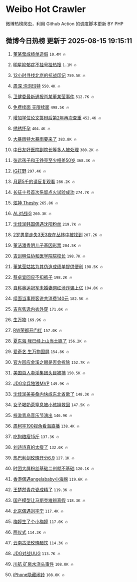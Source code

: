 # Weibo Hot Crawler 



微博热榜爬虫，利用 Github Action 的调度脚本更新 BY PHP 


## 微博今日热榜 更新于 2025-08-15 19:15:11 
1. [董某莹成绩单造假](https://s.weibo.com/weibo?q=%23%E8%91%A3%E6%9F%90%E8%8E%B9%E6%88%90%E7%BB%A9%E5%8D%95%E9%80%A0%E5%81%87%23&t=31&band_rank=1&Refer=top) `10.4M 🔥` 

1. [明星抑郁症不挂号挂热搜](https://s.weibo.com/weibo?q=%E6%98%8E%E6%98%9F%E6%8A%91%E9%83%81%E7%97%87%E4%B8%8D%E6%8C%82%E5%8F%B7%E6%8C%82%E7%83%AD%E6%90%9C&t=31&band_rank=2&Refer=top) `1.1M 🔥` 

1. [12小时寻找北京的抗战印记](https://s.weibo.com/weibo?q=%2312%E5%B0%8F%E6%97%B6%E5%AF%BB%E6%89%BE%E5%8C%97%E4%BA%AC%E7%9A%84%E6%8A%97%E6%88%98%E5%8D%B0%E8%AE%B0%23&t=31&band_rank=3&Refer=top) `759.5K 🔥` 

1. [周深 泡泡玛特](https://s.weibo.com/weibo?q=%E5%91%A8%E6%B7%B1%20%E6%B3%A1%E6%B3%A1%E7%8E%9B%E7%89%B9&t=31&band_rank=4&Refer=top) `550.4K 🔥` 

1. [卫健委最新通报肖某董某莹事件](https://s.weibo.com/weibo?q=%23%E5%8D%AB%E5%81%A5%E5%A7%94%E6%9C%80%E6%96%B0%E9%80%9A%E6%8A%A5%E8%82%96%E6%9F%90%E8%91%A3%E6%9F%90%E8%8E%B9%E4%BA%8B%E4%BB%B6%23&t=31&band_rank=5&Refer=top) `512.7K 🔥` 

1. [免费续面 无限续面](https://s.weibo.com/weibo?q=%E5%85%8D%E8%B4%B9%E7%BB%AD%E9%9D%A2%20%E6%97%A0%E9%99%90%E7%BB%AD%E9%9D%A2&t=31&band_rank=6&Refer=top) `498.5K 🔥` 

1. [增加学位论文答辩后第2年再次查重](https://s.weibo.com/weibo?q=%23%E5%A2%9E%E5%8A%A0%E5%AD%A6%E4%BD%8D%E8%AE%BA%E6%96%87%E7%AD%94%E8%BE%A9%E5%90%8E%E7%AC%AC2%E5%B9%B4%E5%86%8D%E6%AC%A1%E6%9F%A5%E9%87%8D%23&t=31&band_rank=7&Refer=top) `452.4K 🔥` 

1. [绣绣怀孕](https://s.weibo.com/weibo?q=%23%E7%BB%A3%E7%BB%A3%E6%80%80%E5%AD%95%23&t=31&band_rank=8&Refer=top) `404.4K 🔥` 

1. [大暴雨特大暴雨要来了](https://s.weibo.com/weibo?q=%23%E5%A4%A7%E6%9A%B4%E9%9B%A8%E7%89%B9%E5%A4%A7%E6%9A%B4%E9%9B%A8%E8%A6%81%E6%9D%A5%E4%BA%86%23&t=31&band_rank=9&Refer=top) `383.8K 🔥` 

1. [中日友好医院副院长等多人被处理](https://s.weibo.com/weibo?q=%23%E4%B8%AD%E6%97%A5%E5%8F%8B%E5%A5%BD%E5%8C%BB%E9%99%A2%E5%89%AF%E9%99%A2%E9%95%BF%E7%AD%89%E5%A4%9A%E4%BA%BA%E8%A2%AB%E5%A4%84%E7%90%86%23&t=31&band_rank=10&Refer=top) `380.2K 🔥` 

1. [张远孩子和王铮亮至少相差50岁](https://s.weibo.com/weibo?q=%E5%BC%A0%E8%BF%9C%E5%AD%A9%E5%AD%90%E5%92%8C%E7%8E%8B%E9%93%AE%E4%BA%AE%E8%87%B3%E5%B0%91%E7%9B%B8%E5%B7%AE50%E5%B2%81&t=31&band_rank=11&Refer=top) `368.3K 🔥` 

1. [iG打野](https://s.weibo.com/weibo?q=iG%E6%89%93%E9%87%8E&t=31&band_rank=12&Refer=top) `297.4K 🔥` 

1. [月薪5千的请反复观看](https://s.weibo.com/weibo?q=%E6%9C%88%E8%96%AA5%E5%8D%83%E7%9A%84%E8%AF%B7%E5%8F%8D%E5%A4%8D%E8%A7%82%E7%9C%8B&t=31&band_rank=13&Refer=top) `286.2K 🔥` 

1. [长征十号首次系留点火试验成功](https://s.weibo.com/weibo?q=%23%E9%95%BF%E5%BE%81%E5%8D%81%E5%8F%B7%E9%A6%96%E6%AC%A1%E7%B3%BB%E7%95%99%E7%82%B9%E7%81%AB%E8%AF%95%E9%AA%8C%E6%88%90%E5%8A%9F%23&t=31&band_rank=14&Refer=top) `274.7K 🔥` 

1. [炫神 Theshy](https://s.weibo.com/weibo?q=%E7%82%AB%E7%A5%9E%20Theshy&t=31&band_rank=15&Refer=top) `265.8K 🔥` 

1. [AL对战iG](https://s.weibo.com/weibo?q=AL%E5%AF%B9%E6%88%98iG&t=31&band_rank=16&Refer=top) `260.3K 🔥` 

1. [沈佳润韩国偶遇沈阳粉丝](https://s.weibo.com/weibo?q=%E6%B2%88%E4%BD%B3%E6%B6%A6%E9%9F%A9%E5%9B%BD%E5%81%B6%E9%81%87%E6%B2%88%E9%98%B3%E7%B2%89%E4%B8%9D&t=31&band_rank=17&Refer=top) `219.7K 🔥` 

1. [2岁男童走失3天3夜在丛林中被找到](https://s.weibo.com/weibo?q=%232%E5%B2%81%E7%94%B7%E7%AB%A5%E8%B5%B0%E5%A4%B13%E5%A4%A93%E5%A4%9C%E5%9C%A8%E4%B8%9B%E6%9E%97%E4%B8%AD%E8%A2%AB%E6%89%BE%E5%88%B0%23&t=31&band_rank=18&Refer=top) `207.2K 🔥` 

1. [董洁潘粤明儿子基因彩票](https://s.weibo.com/weibo?q=%23%E8%91%A3%E6%B4%81%E6%BD%98%E7%B2%A4%E6%98%8E%E5%84%BF%E5%AD%90%E5%9F%BA%E5%9B%A0%E5%BD%A9%E7%A5%A8%23&t=31&band_rank=19&Refer=top) `204.5K 🔥` 

1. [吉训明任协和医学院院校长](https://s.weibo.com/weibo?q=%23%E5%90%89%E8%AE%AD%E6%98%8E%E4%BB%BB%E5%8D%8F%E5%92%8C%E5%8C%BB%E5%AD%A6%E9%99%A2%E9%99%A2%E6%A0%A1%E9%95%BF%23&t=31&band_rank=20&Refer=top) `198.7K 🔥` 

1. [董某莹姑姑为其伪造成绩单提供便利](https://s.weibo.com/weibo?q=%23%E8%91%A3%E6%9F%90%E8%8E%B9%E5%A7%91%E5%A7%91%E4%B8%BA%E5%85%B6%E4%BC%AA%E9%80%A0%E6%88%90%E7%BB%A9%E5%8D%95%E6%8F%90%E4%BE%9B%E4%BE%BF%E5%88%A9%23&t=31&band_rank=21&Refer=top) `198.5K 🔥` 

1. [蔡卓宜回应不扣裤子](https://s.weibo.com/weibo?q=%E8%94%A1%E5%8D%93%E5%AE%9C%E5%9B%9E%E5%BA%94%E4%B8%8D%E6%89%A3%E8%A3%A4%E5%AD%90&t=31&band_rank=22&Refer=top) `198.2K 🔥` 

1. [自称奥运冠军未婚妻网红涉诈骗上亿](https://s.weibo.com/weibo?q=%23%E8%87%AA%E7%A7%B0%E5%A5%A5%E8%BF%90%E5%86%A0%E5%86%9B%E6%9C%AA%E5%A9%9A%E5%A6%BB%E7%BD%91%E7%BA%A2%E6%B6%89%E8%AF%88%E9%AA%97%E4%B8%8A%E4%BA%BF%23&t=31&band_rank=23&Refer=top) `194.8K 🔥` 

1. [续面当事顾客说共消费140元](https://s.weibo.com/weibo?q=%23%E7%BB%AD%E9%9D%A2%E5%BD%93%E4%BA%8B%E9%A1%BE%E5%AE%A2%E8%AF%B4%E5%85%B1%E6%B6%88%E8%B4%B9140%E5%85%83%23&t=31&band_rank=24&Refer=top) `182.5K 🔥` 

1. [吉克隽逸内衣外穿](https://s.weibo.com/weibo?q=%E5%90%89%E5%85%8B%E9%9A%BD%E9%80%B8%E5%86%85%E8%A1%A3%E5%A4%96%E7%A9%BF&t=31&band_rank=25&Refer=top) `171.6K 🔥` 

1. [生万物](https://s.weibo.com/weibo?q=%E7%94%9F%E4%B8%87%E7%89%A9&t=31&band_rank=26&Refer=top) `169.9K 🔥` 

1. [RW荣都开门红](https://s.weibo.com/weibo?q=%23RW%E8%8D%A3%E9%83%BD%E5%BC%80%E9%97%A8%E7%BA%A2%23&t=31&band_rank=27&Refer=top) `157.0K 🔥` 

1. [夏东海 我已经上山当土匪了](https://s.weibo.com/weibo?q=%E5%A4%8F%E4%B8%9C%E6%B5%B7%20%E6%88%91%E5%B7%B2%E7%BB%8F%E4%B8%8A%E5%B1%B1%E5%BD%93%E5%9C%9F%E5%8C%AA%E4%BA%86&t=31&band_rank=28&Refer=top) `156.2K 🔥` 

1. [爱奇艺 生万物固屏](https://s.weibo.com/weibo?q=%E7%88%B1%E5%A5%87%E8%89%BA%20%E7%94%9F%E4%B8%87%E7%89%A9%E5%9B%BA%E5%B1%8F&t=31&band_rank=29&Refer=top) `154.8K 🔥` 

1. [官方回应金溪之眼是否会拆除](https://s.weibo.com/weibo?q=%23%E5%AE%98%E6%96%B9%E5%9B%9E%E5%BA%94%E9%87%91%E6%BA%AA%E4%B9%8B%E7%9C%BC%E6%98%AF%E5%90%A6%E4%BC%9A%E6%8B%86%E9%99%A4%23&t=31&band_rank=30&Refer=top) `152.7K 🔥` 

1. [美国百人卖淫集团头目被捕](https://s.weibo.com/weibo?q=%E7%BE%8E%E5%9B%BD%E7%99%BE%E4%BA%BA%E5%8D%96%E6%B7%AB%E9%9B%86%E5%9B%A2%E5%A4%B4%E7%9B%AE%E8%A2%AB%E6%8D%95&t=31&band_rank=31&Refer=top) `150.5K 🔥` 

1. [JDG伞兵独狼MVP](https://s.weibo.com/weibo?q=%23JDG%E4%BC%9E%E5%85%B5%E7%8B%AC%E7%8B%BCMVP%23&t=31&band_rank=32&Refer=top) `149.9K 🔥` 

1. [沈佳润美美桑内快成东北省歌了](https://s.weibo.com/weibo?q=%23%E6%B2%88%E4%BD%B3%E6%B6%A6%E7%BE%8E%E7%BE%8E%E6%A1%91%E5%86%85%E5%BF%AB%E6%88%90%E4%B8%9C%E5%8C%97%E7%9C%81%E6%AD%8C%E4%BA%86%23&t=31&band_rank=33&Refer=top) `148.3K 🔥` 

1. [女子喝奶茶窒息被小孩姐救回](https://s.weibo.com/weibo?q=%23%E5%A5%B3%E5%AD%90%E5%96%9D%E5%A5%B6%E8%8C%B6%E7%AA%92%E6%81%AF%E8%A2%AB%E5%B0%8F%E5%AD%A9%E5%A7%90%E6%95%91%E5%9B%9E%23&t=31&band_rank=34&Refer=top) `147.5K 🔥` 

1. [梓渝青岛音乐节演出](https://s.weibo.com/weibo?q=%23%E6%A2%93%E6%B8%9D%E9%9D%92%E5%B2%9B%E9%9F%B3%E4%B9%90%E8%8A%82%E6%BC%94%E5%87%BA%23&t=31&band_rank=35&Refer=top) `146.9K 🔥` 

1. [周柯宇190视角看海直播](https://s.weibo.com/weibo?q=%E5%91%A8%E6%9F%AF%E5%AE%87190%E8%A7%86%E8%A7%92%E7%9C%8B%E6%B5%B7%E7%9B%B4%E6%92%AD&t=31&band_rank=36&Refer=top) `138.4K 🔥` 

1. [吃狗粮瘦15斤](https://s.weibo.com/weibo?q=%E5%90%83%E7%8B%97%E7%B2%AE%E7%98%A615%E6%96%A4&t=31&band_rank=37&Refer=top) `137.3K 🔥` 

1. [刘诗诗真的太瘦了](https://s.weibo.com/weibo?q=%E5%88%98%E8%AF%97%E8%AF%97%E7%9C%9F%E7%9A%84%E5%A4%AA%E7%98%A6%E4%BA%86&t=31&band_rank=38&Refer=top) `132.6K 🔥` 

1. [热巴利剑玫瑰开分6.9](https://s.weibo.com/weibo?q=%23%E7%83%AD%E5%B7%B4%E5%88%A9%E5%89%91%E7%8E%AB%E7%91%B0%E5%BC%80%E5%88%866.9%23&t=31&band_rank=39&Refer=top) `127.1K 🔥` 

1. [时团大屏粉丝基础二创就不基础](https://s.weibo.com/weibo?q=%E6%97%B6%E5%9B%A2%E5%A4%A7%E5%B1%8F%E7%B2%89%E4%B8%9D%E5%9F%BA%E7%A1%80%E4%BA%8C%E5%88%9B%E5%B0%B1%E4%B8%8D%E5%9F%BA%E7%A1%80&t=31&band_rank=40&Refer=top) `120.1K 🔥` 

1. [香港偶遇angelababy小海绵](https://s.weibo.com/weibo?q=%E9%A6%99%E6%B8%AF%E5%81%B6%E9%81%87angelababy%E5%B0%8F%E6%B5%B7%E7%BB%B5&t=31&band_rank=41&Refer=top) `119.6K 🔥` 

1. [王楚然青花瓷成精了](https://s.weibo.com/weibo?q=%E7%8E%8B%E6%A5%9A%E7%84%B6%E9%9D%92%E8%8A%B1%E7%93%B7%E6%88%90%E7%B2%BE%E4%BA%86&t=31&band_rank=42&Refer=top) `119.3K 🔥` 

1. [国产模型让马斯克难辨真假](https://s.weibo.com/weibo?q=%23%E5%9B%BD%E4%BA%A7%E6%A8%A1%E5%9E%8B%E8%AE%A9%E9%A9%AC%E6%96%AF%E5%85%8B%E9%9A%BE%E8%BE%A8%E7%9C%9F%E5%81%87%23&t=31&band_rank=43&Refer=top) `118.3K 🔥` 

1. [北京偶遇刘宇宁](https://s.weibo.com/weibo?q=%23%E5%8C%97%E4%BA%AC%E5%81%B6%E9%81%87%E5%88%98%E5%AE%87%E5%AE%81%23&t=31&band_rank=44&Refer=top) `117.4K 🔥` 

1. [梅婷生了个小梅婷](https://s.weibo.com/weibo?q=%23%E6%A2%85%E5%A9%B7%E7%94%9F%E4%BA%86%E4%B8%AA%E5%B0%8F%E6%A2%85%E5%A9%B7%23&t=31&band_rank=45&Refer=top) `117.0K 🔥` 

1. [两仪式](https://s.weibo.com/weibo?q=%E4%B8%A4%E4%BB%AA%E5%BC%8F&t=31&band_rank=46&Refer=top) `114.3K 🔥` 

1. [云南古法玫瑰醋饮](https://s.weibo.com/weibo?q=%E4%BA%91%E5%8D%97%E5%8F%A4%E6%B3%95%E7%8E%AB%E7%91%B0%E9%86%8B%E9%A5%AE&t=31&band_rank=47&Refer=top) `114.3K 🔥` 

1. [JDG对战UUG](https://s.weibo.com/weibo?q=%23JDG%E5%AF%B9%E6%88%98UUG%23&t=31&band_rank=48&Refer=top) `113.7K 🔥` 

1. [川航 矿泉水浇头事件](https://s.weibo.com/weibo?q=%E5%B7%9D%E8%88%AA%20%E7%9F%BF%E6%B3%89%E6%B0%B4%E6%B5%87%E5%A4%B4%E4%BA%8B%E4%BB%B6&t=31&band_rank=49&Refer=top) `108.0K 🔥` 

1. [iPhone隐藏闹铃](https://s.weibo.com/weibo?q=iPhone%E9%9A%90%E8%97%8F%E9%97%B9%E9%93%83&t=31&band_rank=50&Refer=top) `108.0K 🔥` 

